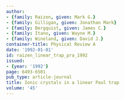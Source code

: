 ```yaml
---
author:
- {family: Raizen, given: Mark G.}
- {family: Gilligan, given: Jonathan Mark}
- {family: Bergquist, given: James C.}
- {family: Itano, given: Wayne M.}
- {family: Wineland, given: David J.}
container-title: Physical Review A
date: '1992-01-01'
id: raizen_linear_trap_pra_1992
issued:
- {year: '1992'}
page: 6493-6501
pub_type: article-journal
title: Ionic crystals in a linear Paul trap
volume: '45'
---
```

